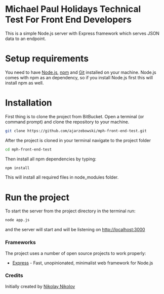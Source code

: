 # Michael Paul Holidays Technical Test For Front End Developers

This is a simple Node.js server with Express framework which serves JSON data to an endpoint.

# Setup requirements
You need to have [Node.js](https://nodejs.org/en/), [npm](https://www.npmjs.com/) and [Git](https://git-scm.com/downloads) installed on your machine. Node.js comes with npm as an dependency, so if you install Node.js first this will install npm as well.

# Installation
First thing is to clone the project from BitBucket. Open a terminal (or command prompt) and clone the repository to your machine.
```sh
git clone https://github.com/ajarzebowski/mph-front-end-test.git
```
After the project is cloned in your terminal navigate to the project folder
```sh
cd mph-front-end-test
```
Then install all npm dependencies by typing:
```sh
npm install
```
This will install all required files in node_modules folder.

# Run the project

To start the server from the project directory in the terminal run:
```sh
node app.js
```
and the server will start and will be listening on [http://localhost:3000](http://localhost:3000)


### Frameworks 

The project uses a number of open source projects to work properly:
* [Express](https://expressjs.com/) - Fast, unopinionated, minimalist web framework for Node.js

### Credits

Initially created by [Nikolay Nikolov](https://github.com/smoockpp)
